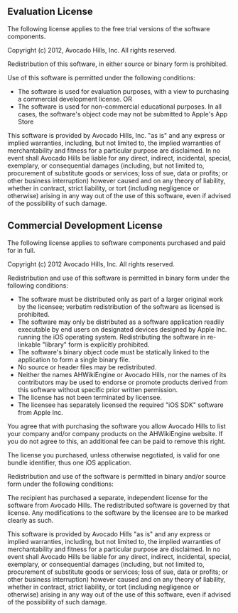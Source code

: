 Evaluation License
------------------
The following license applies to the free trial versions of the software components.

Copyright (c) 2012, Avocado Hills, Inc.
All rights reserved.

Redistribution of this software, in either source or binary form is prohibited.

Use of this software is permitted under the following conditions:
* The software is used for evaluation purposes, with a view to purchasing a commercial development license.
OR
* The software is used for non-commercial educational purposes.
  In all cases, the software's object code may not be submitted to Apple's App Store

This software is provided by Avocado Hills, Inc. "as is" and any express or implied warranties, including, but not limited to, the implied warranties of merchantability and fitness for a particular purpose are disclaimed. In no event shall Avocado Hills be liable for any direct, indirect, incidental, special, exemplary, or consequential damages (including, but not limited to, procurement of substitute goods or services; loss of sue, data or profits; or other business interruption) however caused and on any theory of liability, whether in contract, strict liability, or tort (including negligence or otherwise) arising in any way out of the use of this software, even if advised of the possibility of such damage.


Commercial Development License
------------------------------
The following license applies to software components purchased and paid for in full.

Copyright (c) 2012 Avocado Hills, Inc.
All rights reserved.

Redistribution and use of this software is permitted in binary form under the following conditions:

* The software must be distributed only as part of a larger original work by the licensee; verbatim redistribution of the software as licensed is prohibited.
* The software may only be distributed as a software application readily executable by end users on designated devices designed by Apple Inc. running the iOS operating system. Redistributing the software in re-linkable "library" form is explicitly prohibited.
* The software's binary object code must be statically linked to the application to form a single binary file.
* No source or header files may be redistributed.
* Neither the names AHWikiEngine or Avocado Hills, nor the names of its contributors may be used to endorse or promote products derived from this software without specific prior written permission.
* The license has not been terminated by licensee.
* The licensee has separately licensed the required "iOS SDK" software from Apple Inc.

You agree that with purchasing the software you allow Avocado Hills to list your company and/or company products on the AHWikiEngine website.
If you do not agree to this, an additional fee can be paid to remove this right.

The license you purchased, unless otherwise negotiated, is valid for one bundle identifier, thus one iOS application.

Redistribution and use of the software is permitted in binary and/or source form under the following conditions:

The recipient has purchased a separate, independent license for the software from Avocado Hills. The redistributed software is governed by that license.
Any modifications to the software by the licensee are to be marked clearly as such.

This software is provided by Avocado Hills "as is" and any express or implied warranties, including, but not limited to, the implied warranties of merchantability and fitness for a particular purpose are disclaimed. In no event shall Avocado Hills be liable for any direct, indirect, incidental, special, exemplary, or consequential damages (including, but not limited to, procurement of substitute goods or services; loss of sue, data or profits; or other business interruption) however caused and on any theory of liability, whether in contract, strict liability, or tort (including negligence or otherwise) arising in any way out of the use of this software, even if advised of the possibility of such damage.
